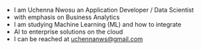 - I am Uchenna Nwosu an Application Developer / Data Scientist
- with emphasis on Business Analytics
- I am studying Machine Learning (ML) and how to integrate
- AI to enterprise solutions on the cloud
- I can be reached at uchennanws@gmail.com

<!---
uchenna4/uchenna4 is a ✨ special ✨ repository because its `README.md` (this file) appears on your GitHub profile.
You can click the Preview link to take a look at your changes.
--->
